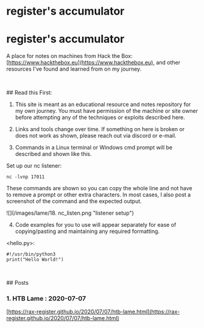 # register's accumulator

# register's accumulator

A place for notes on machines from Hack the Box: [https://www.hackthebox.eu](https://www.hackthebox.eu), and other resources I've found and learned from on my journey. 

<p>&nbsp;</p>
## Read this First:

1. This site is meant as an educational resource and notes repository for my own journey. You must have permission of the machine or site owner before attempting any of the techniques or exploits described here.

2. Links and tools change over time. If something on here is broken or does not work as shown, please reach out via discord or e-mail.

3. Commands in a Linux terminal or Windows cmd prompt will be described and shown like this. 

Set up our nc listener:

    nc -lvnp 17011

These commands are shown so you can copy the whole line and not have to remove a prompt or other extra characters. In most cases, I also post a screenshot of the command and the expected output.

![](/images/lame/18. nc_listen.png "listener setup")

4. Code examples for you to use will appear separately for ease of copying/pasting and maintaining any required formatting. 

<hello.py>:

    #!/usr/bin/python3
    print("Hello World!")
            


<p>&nbsp;</p>
## Posts

### 1. HTB Lame : 2020-07-07 
[https://rax-register.github.io/2020/07/07/htb-lame.html](https://rax-register.github.io/2020/07/07/htb-lame.html)
